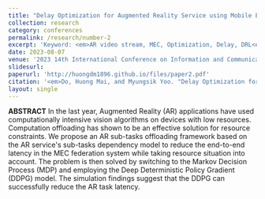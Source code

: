 ```yaml
---
title: "Delay Optimization for Augmented Reality Service using Mobile Edge Computing Federation System"
collection: research
category: conferences
permalink: /research/number-2
excerpt: 'Keyword: <em>AR video stream, MEC, Optimization, Delay, DRL<em>'
date: 2023-08-07
venue: '2023 14th International Conference on Information and Communication Technology Convergence (ICTC)'
slidesurl: 
paperurl: 'http://huongdm1896.github.io/files/paper2.pdf'
citation: '<em>Do, Huong Mai, and Myungsik Yoo. "Delay Optimization for Augmented Reality Service using Mobile Edge Computing Federation System." 2023 14th International Conference on Information and Communication Technology Convergence (ICTC). IEEE, 2023.<em>'
layout: single
---
```


**ABSTRACT** In the last year, Augmented Reality (AR) applications have used computationally intensive vision algorithms on devices with low resources. Computation offloading has shown to be an effective solution for resource constraints. We propose an AR sub-tasks offloading framework based on the AR service's sub-tasks dependency model to reduce the end-to-end latency in the MEC federation system while taking resource situation into account. The problem is then solved by switching to the Markov Decision Process (MDP) and employing the Deep Deterministic Policy Gradient (DDPG) model. The simulation findings suggest that the DDPG can successfully reduce the AR task latency.